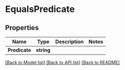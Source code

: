 # EqualsPredicate

## Properties

Name | Type | Description | Notes
------------ | ------------- | ------------- | -------------
**Predicate** | **string** |  | 

[[Back to Model list]](../README.md#documentation-for-models) [[Back to API list]](../README.md#documentation-for-api-endpoints) [[Back to README]](../README.md)


